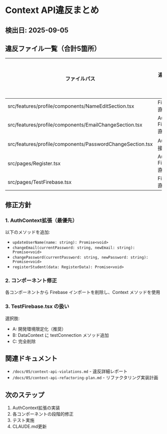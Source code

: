 # Context API違反まとめ

## 検出日: 2025-09-05

## 違反ファイル一覧（合計5箇所）

| ファイルパス | 違反タイプ | 重要度 | 修正優先度 |
|------------|---------|-------|----------|
| src/features/profile/components/NameEditSection.tsx | Firestore直接操作 | 高 | 中 |
| src/features/profile/components/EmailChangeSection.tsx | Auth + Firestore直接操作 | 高 | 中 |
| src/features/profile/components/PasswordChangeSection.tsx | Auth直接操作 | 高 | 中 |
| src/pages/Register.tsx | Auth + Firestore直接操作 | 最高 | 高 |
| src/pages/TestFirebase.tsx | Firestore直接操作 | 低 | 低 |

## 修正方針

### 1. AuthContext拡張（最優先）
以下のメソッドを追加:
- `updateUserName(name: string): Promise<void>`
- `changeEmail(currentPassword: string, newEmail: string): Promise<void>`
- `changePassword(currentPassword: string, newPassword: string): Promise<void>`
- `registerStudent(data: RegisterData): Promise<void>`

### 2. コンポーネント修正
各コンポーネントから Firebase インポートを削除し、Context メソッドを使用

### 3. TestFirebase.tsx の扱い
選択肢:
- A: 開発環境限定化（推奨）
- B: DataContext に testConnection メソッド追加
- C: 完全削除

## 関連ドキュメント
- `/docs/05/context-api-violations.md` - 違反詳細レポート
- `/docs/05/context-api-refactoring-plan.md` - リファクタリング実装計画

## 次のステップ
1. AuthContext拡張の実装
2. 各コンポーネントの段階的修正
3. テスト実施
4. CLAUDE.md更新